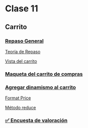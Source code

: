 # Clase 11

## Carrito

### [Repaso General](./Repaso%20General.pdf)

[Teoría de Repaso](<./JS_%20Repaso%20DOM%20(1).pdf>)

[Vista del carrito](https://drive.google.com/file/d/1MA5RAYHIRXyOnFuP9DBD8SwkrmKlLxF3/view?usp=drive_link)

### [Maqueta del carrito de compras](./Maqueta%20del%20carrito%20de%20compras.pdf)

### [Agregar dinamismo al carrito](./Agregar%20dinamismo%20al%20carrito.pdf)

[Format Price](https://developer.mozilla.org/es/docs/Web/JavaScript/Reference/Global_Objects/Intl/NumberFormat)

[Método reduce](https://developer.mozilla.org/es/docs/Web/JavaScript/Reference/Global_Objects/Array/reduce)

### [✅ Encuesta de valoración](./✅%20Encuesta%20de%20valoración.pdf)

